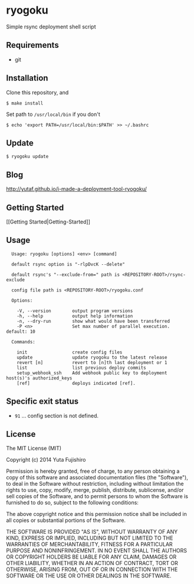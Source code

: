 # ryogoku

Simple rsync deployment shell script

## Requirements

* git

## Installation

Clone this repository, and

```
$ make install
```

Set path to `/usr/local/bin` if you don't
```
$ echo 'export PATH=/usr/local/bin:$PATH' >> ~/.bashrc
```

## Update

```
$ ryogoku update
```

## Blog

<http://yutaf.github.io/i-made-a-deployment-tool-ryogoku/>

## Getting Started

[[Getting Started|Getting-Started]]

## Usage

```
  Usage: ryogoku [options] <env> [command]

  default rsync option is "-rlpDvcK --delete"

  default rsync's "--exclude-from=" path is <REPOSITORY-ROOT>/rsync-exclude

  config file path is <REPOSITORY-ROOT>/ryogoku.conf

  Options:

    -V, --version        output program versions
    -h, --help           output help information
    -n, --dry-run        show what would have been transferred
    -P <n>               Set max number of parallel execution. default: 10

  Commands:

    init                 create config files
    update               update ryogoku to the latest release
    revert [n]           revert to [n]th last deployment or 1
    list                 list previous deploy commits
    setup_webhook_ssh    Add webhook public key to deployment host(s)'s authorized_keys
    [ref]                deploys indicated [ref].
```

## Specific exit status

* `91` ... config section is not defined.

## License

The MIT License (MIT)

Copyright (c) 2014 Yuta Fujishiro

Permission is hereby granted, free of charge, to any person obtaining a copy
of this software and associated documentation files (the "Software"), to deal
in the Software without restriction, including without limitation the rights
to use, copy, modify, merge, publish, distribute, sublicense, and/or sell
copies of the Software, and to permit persons to whom the Software is
furnished to do so, subject to the following conditions:

The above copyright notice and this permission notice shall be included in all
copies or substantial portions of the Software.

THE SOFTWARE IS PROVIDED "AS IS", WITHOUT WARRANTY OF ANY KIND, EXPRESS OR
IMPLIED, INCLUDING BUT NOT LIMITED TO THE WARRANTIES OF MERCHANTABILITY,
FITNESS FOR A PARTICULAR PURPOSE AND NONINFRINGEMENT. IN NO EVENT SHALL THE
AUTHORS OR COPYRIGHT HOLDERS BE LIABLE FOR ANY CLAIM, DAMAGES OR OTHER
LIABILITY, WHETHER IN AN ACTION OF CONTRACT, TORT OR OTHERWISE, ARISING FROM,
OUT OF OR IN CONNECTION WITH THE SOFTWARE OR THE USE OR OTHER DEALINGS IN THE
SOFTWARE.
